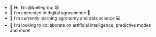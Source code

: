 - 👋 Hi, I’m @lpellegrino 😄
- 👀 I’m interested in digital agroscience 🌾
- 🌱 I’m currently learning agronomy and data science 💻
- 💞️ I’m looking to collaborate on artificial intelligence, predictive modes and more! 

<!---
lpellegrino/lpellegrino is a ✨ special ✨ repository because its `README.md` (this file) appears on your GitHub profile.
You can click the Preview link to take a look at your changes.
--->
